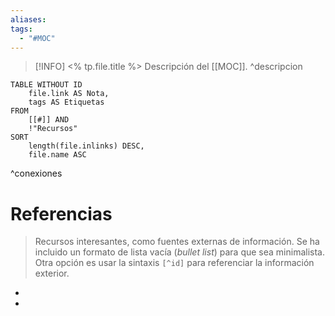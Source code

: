 ```yaml
---
aliases: 
tags:
  - "#MOC"
---
```

> [!INFO] <% tp.file.title %>
> Descripción del [[MOC]].
^descripcion

```dataview
TABLE WITHOUT ID
    file.link AS Nota,
    tags AS Etiquetas
FROM
    [[#]] AND
    !"Recursos"
SORT
    length(file.inlinks) DESC,
    file.name ASC
```
^conexiones

# Referencias

> Recursos interesantes, como fuentes externas de información.
> Se ha incluido un formato de lista vacía (*bullet list*) para que sea minimalista.
> Otra opción es usar la sintaxis `[^id]` para referenciar la información exterior.

- 
- 
